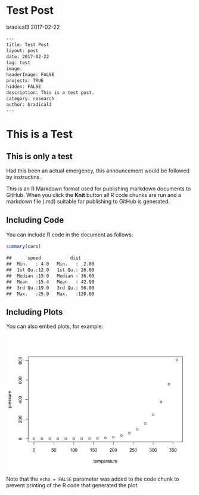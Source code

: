 Test Post
================
bradical3
2017-02-22

    ---
    title: Test Post
    layout: post
    date: 2017-02-22
    tag: test
    image: 
    headerImage: FALSE
    projects: TRUE
    hidden: FALSE
    description: This is a test post.
    category: research
    author: bradical3
    ---

This is a Test
==============

This is only a test
-------------------

Had this been an actual emergency, this announcement would be followed by instructins.

This is an R Markdown format used for publishing markdown documents to GitHub. When you click the **Knit** button all R code chunks are run and a markdown file (.md) suitable for publishing to GitHub is generated.

Including Code
--------------

You can include R code in the document as follows:

``` r
summary(cars)
```

    ##      speed           dist       
    ##  Min.   : 4.0   Min.   :  2.00  
    ##  1st Qu.:12.0   1st Qu.: 26.00  
    ##  Median :15.0   Median : 36.00  
    ##  Mean   :15.4   Mean   : 42.98  
    ##  3rd Qu.:19.0   3rd Qu.: 56.00  
    ##  Max.   :25.0   Max.   :120.00

Including Plots
---------------

You can also embed plots, for example:

![](2017-02-22-Test-Post-001_files/figure-markdown_github/pressure-1.png)

Note that the `echo = FALSE` parameter was added to the code chunk to prevent printing of the R code that generated the plot.
